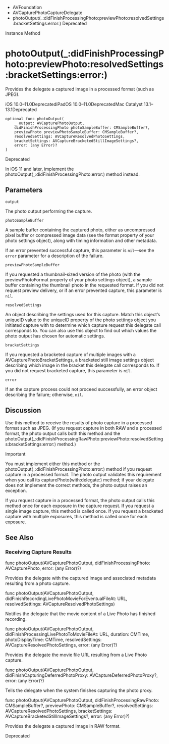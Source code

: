 

- AVFoundation
- AVCapturePhotoCaptureDelegate
-  photoOutput(\_:didFinishProcessingPhoto:previewPhoto:resolvedSettings:bracketSettings:error:) Deprecated

Instance Method

# photoOutput(\_:didFinishProcessingPhoto:previewPhoto:resolvedSettings:bracketSettings:error:)

Provides the delegate a captured image in a processed format (such as JPEG).

iOS 10.0–11.0DeprecatediPadOS 10.0–11.0DeprecatedMac Catalyst 13.1–13.1Deprecated

``` source
optional func photoOutput(
    _ output: AVCapturePhotoOutput,
    didFinishProcessingPhoto photoSampleBuffer: CMSampleBuffer?,
    previewPhoto previewPhotoSampleBuffer: CMSampleBuffer?,
    resolvedSettings: AVCaptureResolvedPhotoSettings,
    bracketSettings: AVCaptureBracketedStillImageSettings?,
    error: (any Error)?
)
```

Deprecated

In iOS 11 and later, implement the photoOutput(_:didFinishProcessingPhoto:error:) method instead.

## Parameters 

`output`  

The photo output performing the capture.

`photoSampleBuffer`  

A sample buffer containing the captured photo, either as uncompressed pixel buffer or compressed image data (see the format property of your photo settings object), along with timing information and other metadata.

If an error prevented successful capture, this parameter is `nil`—see the `error` parameter for a description of the failure.

`previewPhotoSampleBuffer`  

If you requested a thumbnail-sized version of the photo (with the previewPhotoFormat property of your photo settings object), a sample buffer containing the thumbnail photo in the requested format. If you did not request preview delivery, or if an error prevented capture, this parameter is `nil`.

`resolvedSettings`  

An object describing the settings used for this capture. Match this object’s uniqueID value to the uniqueID property of the photo settings object you initiated capture with to determine which capture request this delegate call corresponds to. You can also use this object to find out which values the photo output has chosen for automatic settings.

`bracketSettings`  

If you requested a bracketed capture of multiple images with a AVCapturePhotoBracketSettings, a bracketed still image settings object describing which image in the bracket this delegate call corresponds to. If you did not request bracketed capture, this parameter is `nil`.

`error`  

If an the capture process could not proceed successfully, an error object describing the failure; otherwise, `nil`.

## Discussion

Use this method to receive the results of photo capture in a processed format such as JPEG. (If you request capture in both RAW and a processed format, the photo output calls both this method and the photoOutput(_:didFinishProcessingRawPhoto:previewPhoto:resolvedSettings:bracketSettings:error:) method.)

Important

You must implement either this method or the photoOutput(_:didFinishProcessingPhoto:error:) method if you request capture in a processed format. The photo output validates this requirement when you call its capturePhoto(with:delegate:) method; if your delegate does not implement the correct methods, the photo output raises an exception.

If you request capture in a processed format, the photo output calls this method once for each exposure in the capture request. If you request a single image capture, this method is called once. If you request a bracketed capture with multiple exposures, this method is called once for each exposure.

## See Also

### Receiving Capture Results

func photoOutput(AVCapturePhotoOutput, didFinishProcessingPhoto: AVCapturePhoto, error: (any Error)?)

Provides the delegate with the captured image and associated metadata resulting from a photo capture.

func photoOutput(AVCapturePhotoOutput, didFinishRecordingLivePhotoMovieForEventualFileAt: URL, resolvedSettings: AVCaptureResolvedPhotoSettings)

Notifies the delegate that the movie content of a Live Photo has finished recording.

func photoOutput(AVCapturePhotoOutput, didFinishProcessingLivePhotoToMovieFileAt: URL, duration: CMTime, photoDisplayTime: CMTime, resolvedSettings: AVCaptureResolvedPhotoSettings, error: (any Error)?)

Provides the delegate the movie file URL resulting from a Live Photo capture.

func photoOutput(AVCapturePhotoOutput, didFinishCapturingDeferredPhotoProxy: AVCaptureDeferredPhotoProxy?, error: (any Error)?)

Tells the delegate when the system finishes capturing the photo proxy.

func photoOutput(AVCapturePhotoOutput, didFinishProcessingRawPhoto: CMSampleBuffer?, previewPhoto: CMSampleBuffer?, resolvedSettings: AVCaptureResolvedPhotoSettings, bracketSettings: AVCaptureBracketedStillImageSettings?, error: (any Error)?)

Provides the delegate a captured image in RAW format.

Deprecated


